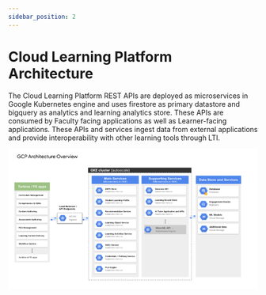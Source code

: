 ```yaml
---
sidebar_position: 2
---
```


# Cloud Learning Platform Architecture

The Cloud Learning Platform REST APIs are deployed as microservices in Google Kubernetes engine and uses firestore as primary datastore and bigquery as analytics and learning analytics store. These APIs are consumed by Faculty facing applications as well as Learner-facing applications. These APIs and services ingest data from external applications and provide interoperability with other learning tools through LTI.

![Architecture Diagram](./img/clp_architecture.png)

